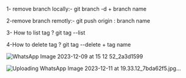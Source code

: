 1- remove branch locally:-
git branch -d + branch name

2-remove branch remotly:-
git push origin : branch name

3- How to list tag ?
git tag --list

4-How to delete tag ?
git tag --delete + tag name

![WhatsApp Image 2023-12-09 at 15 12 52_2a3d1599](https://github.com/user-attachments/assets/2a075c6f-fea9-4fa6-a423-5eaad3fb6d0a)


![Uploading WhatsApp Image 2023-12-11 at 19.33.12_7bda62f5.jpg…]()

